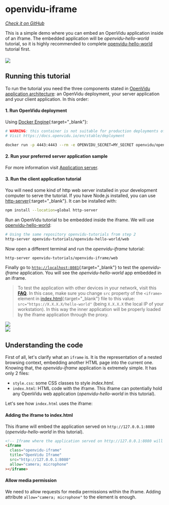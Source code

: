 # openvidu-iframe
<a href="https://github.com/OpenVidu/openvidu-tutorials/tree/master/openvidu-iframe" target="_blank"><i class="icon ion-social-github"> Check it on GitHub</i></a>

This is a simple demo where you can embed an OpenVidu application inside of an iframe. The embedded application will be _openvidu-hello-world_ tutorial, so it is highly recommended to complete [openvidu-hello-world](tutorials/openvidu-hello-world/) tutorial first.

<div class="row">
    <div class="pro-gallery" style="margin: 20px 0 15px 0">
        <a data-fancybox="gallery-pro1" data-type="image" class="fancybox-img" href="img/tutorials/openvidu-iframe.png">
          <img class="img-responsive" style="margin: auto; max-height: 500px" src="img/tutorials/openvidu-iframe.png"/>
        </a>
    </div>
</div>

## Running this tutorial

To run the tutorial you need the three components stated in [OpenVidu application architecture](developing-your-video-app/#openvidu-application-architecture): an OpenVidu deployment, your server application and your client application. In this order:

#### 1. Run OpenVidu deployment

Using [Docker Engine](https://docs.docker.com/engine/){:target="_blank"}:

```bash
# WARNING: this container is not suitable for production deployments of OpenVidu
# Visit https://docs.openvidu.io/en/stable/deployment

docker run -p 4443:4443 --rm -e OPENVIDU_SECRET=MY_SECRET openvidu/openvidu-dev:2.25.0
```

#### 2. Run your preferred server application sample

For more information visit [Application server](application-server/).

<div id="application-server-wrapper"></div>
<script src="js/load-common-template.js" data-pathToFile="server-application-samples.html" data-elementId="application-server-wrapper" data-runAnchorScript="false" data-useCurrentVersion="true"></script>

#### 3. Run the client application tutorial

You will need some kind of http web server installed in your development computer to serve the tutorial. If you have Node.js installed, you can use [http-server](https://github.com/indexzero/http-server){:target="_blank"}. It can be installed with:

```bash
npm install --location=global http-server
```

Run an OpenVidu tutorial to be embedded inside the iframe. We will use [openvidu-hello-world](tutorials/openvidu-hello-world/):

```bash
# Using the same repository openvidu-tutorials from step 2
http-server openvidu-tutorials/openvidu-hello-world/web
```

Now open a different terminal and run the _openvidu-iframe_ tutorial:

```bash
http-server openvidu-tutorials/openvidu-iframe/web
```

Finally go to [`http://localhost:8081`](http://localhost:8081){:target="_blank"} to test the *openvidu-iframe* application. You will see the *openvidu-hello-world* app embedded in an iframe.

> To test the application with other devices in your network, visit this **[FAQ](troubleshooting/#3-test-applications-in-my-network-with-multiple-devices)**. In this case, make sure you change `src` property of the `<iframe>` element in [index.html](https://github.com/OpenVidu/openvidu-tutorials/blob/12c21df5b0f8781bed1f1810f668555d734a3c71/openvidu-iframe/web/index.html#L39){:target="_blank"} file to this value: `src="https://X.X.X.X/hello-world"` (being `X.X.X.X` the local IP of your workstation). In this way the inner application will be properly loaded by the iframe application through the proxy.

<div class="row no-margin row-gallery">
	<div class="col-md-6">
		<a data-fancybox="gallery" data-type="image" class="fancybox-img" href="img/docs/tutorials/openvidu-iframe.png">
			<img class="img-responsive" src="img/docs/tutorials/openvidu-iframe.png">
		</a>
	</div>
	<div class="col-md-6">
		<a data-fancybox="gallery" data-type="image" class="fancybox-img" href="img/docs/tutorials/openvidu-iframe2.png">
			<img class="img-responsive" src="img/docs/tutorials/openvidu-iframe2.png">
		</a>
	</div>
</div>

## Understanding the code

First of all,  let's clarify what an `iframe` is. It is the representation of a nested browsing context, embedding another HTML page into the current one. Knowing that, the _openvidu-iframe_ application is extremely simple. It has only 2 files:

- `style.css`: some CSS classes to style _index.html_.
- `index.html`: HTML code with the iframe. This iframe can potentially hold any OpenVidu web application (_openvidu-hello-world_ in this tutorial).

Let's see how `index.html` uses the iframe:

#### Adding the iframe to index.html

This iframe will embed the application served on `http://127.0.0.1:8080` (_openvidu-hello-world_ in this tutorial).

```html
<!-- Iframe where the application served on http://127.0.0.1:8080 will be embedded -->
<iframe
  class="openvidu-iframe"
  title="OpenVidu Iframe"
  src="http://127.0.0.1:8080"
  allow="camera; microphone"
></iframe>
```

#### Allow media permission

We need to allow requests for media permissions within the iframe. Adding attribute `allow="camera; microphone"` to the element is enough.

<br>

<link rel="stylesheet" href="https://cdnjs.cloudflare.com/ajax/libs/fancybox/3.1.20/jquery.fancybox.min.css" />
<script src="https://cdnjs.cloudflare.com/ajax/libs/fancybox/3.1.20/jquery.fancybox.min.js"></script>
<script type='text/javascript' src='js/fancybox-setup.js'></script>
